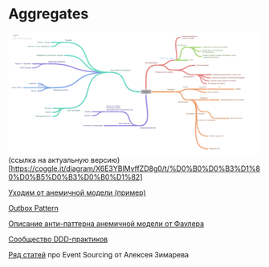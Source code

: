 # Aggregates


![Mindmap](static/mindmap.png)
(ссылка на актуальную версию)[https://coggle.it/diagram/X6E3YBlMvffZD8g0/t/%D0%B0%D0%B3%D1%80%D0%B5%D0%B3%D0%B0%D1%82]

[Уходим от анемичной модели (пример)](https://github.com/kgrzybek/refactoring-from-anemic-to-rich-domain-model-example)

[Outbox Pattern](https://microservices.io/patterns/data/transactional-outbox.html)

[Описание анти-паттерна анемичной модели от Фаулера](https://martinfowler.com/bliki/AnemicDomainModel.html)

[Сообщество DDD-практиков](https://t.me/dddevotion)

[Ряд статей](https://zimarev.com//tags/event-sourcing/) про Event Sourcing от Алексея Зимарева



